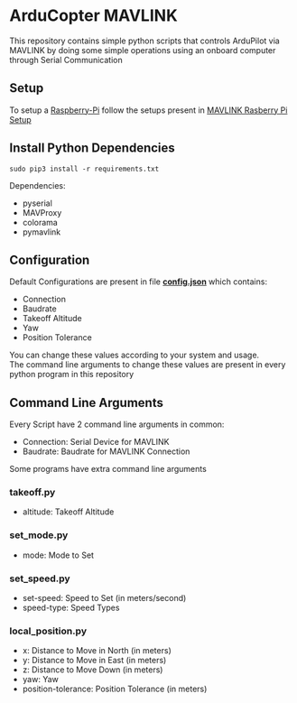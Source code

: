 # ArduCopter MAVLINK
This repository contains simple python scripts that controls ArduPilot via MAVLINK by doing some simple operations using an onboard computer through Serial Communication
## Setup
To setup a [Raspberry-Pi](https://www.raspberrypi.org) follow the setups present in [MAVLINK Rasberry Pi Setup](setup.md)
## Install Python Dependencies
```
sudo pip3 install -r requirements.txt
```
Dependencies:
* pyserial
* MAVProxy
* colorama
* pymavlink
## Configuration
Default Configurations are present in file **[config.json](config.json)** which contains:
* Connection
* Baudrate
* Takeoff Altitude
* Yaw
* Position Tolerance
<!-- -->
You can change these values according to your system and usage.<br />
The command line arguments to change these values are present in every python program in this repository
## Command Line Arguments
Every Script have 2 command line arguments in common:
* Connection: Serial Device for MAVLINK
* Baudrate: Baudrate for MAVLINK Connection
<!-- -->
Some programs have extra command line arguments
### takeoff.py
* altitude: Takeoff Altitude
### set_mode.py
* mode: Mode to Set
### set_speed.py
* set-speed: Speed to Set (in meters/second)
* speed-type: Speed Types
### local_position.py
* x: Distance to Move in North (in meters)
* y: Distance to Move in East (in meters)
* z: Distance to Move Down (in meters)
* yaw: Yaw
* position-tolerance: Position Tolerance (in meters)